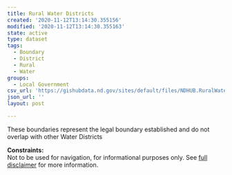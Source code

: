 ```yaml
---
title: Rural Water Districts
created: '2020-11-12T13:14:30.355156'
modified: '2020-11-12T13:14:30.355163'
state: active
type: dataset
tags:
  - Boundary
  - District
  - Rural
  - Water
groups:
  - Local Government
csv_url: 'https://gishubdata.nd.gov/sites/default/files/NDHUB.RuralWaterDistricts.csv'
json_url: ''
layout: post

---
```

<p>These boundaries represent the legal boundary established and do not overlap with other Water Districts</p>
<p><strong>Constraints:</strong><br />
Not to be used for navigation, for informational purposes only. See <a href="/north-dakota-disclaimer">full disclaimer</a> for more information.</p>

